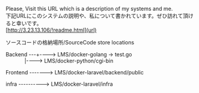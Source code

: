 Please, Visit this URL which is a description of my systems and me.<br>
下記URLにこのシステムの説明や、私について書かれています。ぜひ訪れて頂けると幸いです。<br>
[http://3.23.13.106/!readme.html](url)<br>

ソースコードの格納場所/SourceCode store locations

Backend ---+----> LMS/docker-golang -> test.go<br>
&nbsp;&nbsp;&emsp;&emsp;&emsp;|----> LMS/docker-python/cgi-bin
           
Frontend -------> LMS/docker-laravel/backend/public

infra ----------> LMS/docker-laravel/infra
